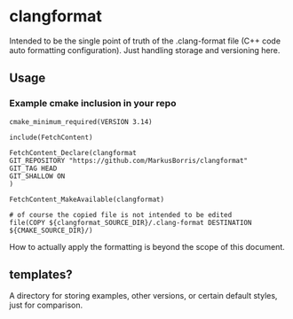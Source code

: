 # clangformat

Intended to be the single point of truth of the .clang-format file (C++ code auto formatting configuration).
Just handling storage and versioning here.

## Usage

### Example cmake inclusion in your repo

```
cmake_minimum_required(VERSION 3.14)

include(FetchContent)

FetchContent_Declare(clangformat
GIT_REPOSITORY "https://github.com/MarkusBorris/clangformat"
GIT_TAG HEAD
GIT_SHALLOW ON
)

FetchContent_MakeAvailable(clangformat)

# of course the copied file is not intended to be edited
file(COPY ${clangformat_SOURCE_DIR}/.clang-format DESTINATION ${CMAKE_SOURCE_DIR}/)
```

How to actually apply the formatting is beyond the scope of this document.

## templates?

A directory for storing examples, other versions, or certain default styles,
just for comparison.